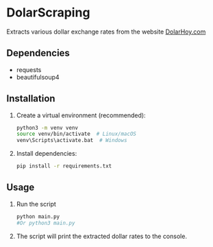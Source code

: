 # DolarScraping

Extracts various dollar exchange rates from the website [DolarHoy.com](https://dolarhoy.com)

## Dependencies

- requests
- beautifulsoup4

## Installation

1. Create a virtual environment (recommended):
   ```bash
   python3 -m venv venv
   source venv/bin/activate  # Linux/macOS
   venv\Scripts\activate.bat  # Windows
   
2. Install dependencies:
   ```bash
   pip install -r requirements.txt

## Usage
1. Run the script
   ```bash
   python main.py
   #Or python3 main.py

2. The script will print the extracted dollar rates to the console.